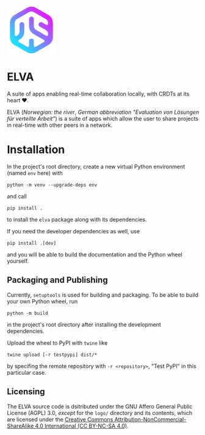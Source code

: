 <img src="./logo/logo.svg" alt="ELVA Logo" style="width:200"/>

# ELVA

A suite of apps enabling real-time collaboration locally, with CRDTs at its heart ❤️.

ELVA (_Norwegian: the river_, _German abbreviation "Evaluation von Lösungen für verteilte Arbeit"_) is a suite of apps which allow the user to share projects in real-time with other peers in a network.


# Installation

In the project's root directory, create a new virtual Python environment (named `env` here) with

```shell
python -m venv --upgrade-deps env
```

and call

```shell
pip install .
```

to install the `elva` package along with its dependencies.

If you need the developer dependencies as well, use

```shell
pip install .[dev]
```

and you will be able to build the documentation and the Python wheel yourself.


## Packaging and Publishing

Currently, `setuptools` is used for building and packaging.
To be able to build your own Python wheel, run

```shell
python -m build
```

in the project's root directory after installing the development dependencies.

Upload the wheel to PyPI with `twine` like

```shell
twine upload [-r testpypi] dist/*
```

by specifing the remote repository with `-r <repository>`, "Test PyPI" in this particular case.

## Licensing

The ELVA source code is dsitributed under the GNU Affero General Public License (AGPL) 3.0, *except* for the `logo/` directory and its contents, which are licensed under the [Creative Commons Attribution-NonCommercial-ShareAlike 4.0 International (CC BY-NC-SA 4.0)](https://creativecommons.org/licenses/by-nc-sa/4.0/).
